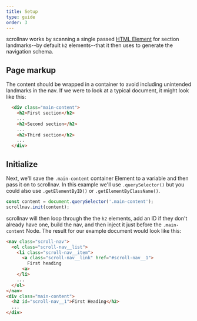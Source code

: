 ```yaml
---
title: Setup
type: guide
order: 3
---
```


scrollnav works by scanning a single passed [HTML Element](https://developer.mozilla.org/en-US/docs/Web/API/Element) for section
landmarks--by default `h2` elements--that it then uses to generate the
navigation schema.

## Page markup

The content should be wrapped in a container to avoid including unintended
landmarks in the nav. If we were to look at a typical document, it might look
like this:

```html
  <div class="main-content">
    <h2>First section</h2>
    ...
    <h2>Second section</h2>
    ...
    <h2>Third section</h2>
    ...
  </div>
```

## Initialize

Next, we'll save the `.main-content` container Element to a variable and then
pass it on to scrollnav. In this example we'll use `.querySelector()` but you
could also use `.getElementByID()` or `.getElementByClassName()`.

```js
const content = document.querySelector('.main-content');
scrollnav.init(content);
```

scrollnav will then loop through the the `h2` elements, add an ID if they don't
already have one, build the nav, and then inject it just before the
`.main-content` Node. The result for our example document would look like this:

```html
<nav class="scroll-nav">
  <ol class="scroll-nav__list">
    <li class="scroll-nav__item">
      <a class="scroll-nav__link" href="#scroll-nav__1">
        First heading
      <a>
    </li>
    ...
  </ol>
</nav>
<div class="main-content">
  <h2 id="scroll-nav__1">First Heading</h2>
  ...
</div>
```
